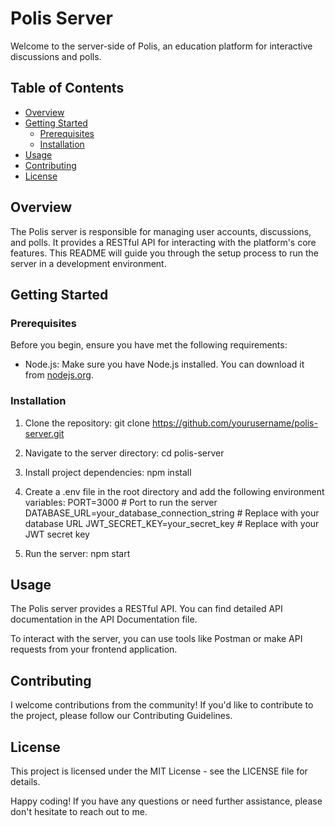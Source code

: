 # Polis Server

Welcome to the server-side of Polis, an education platform for interactive discussions and polls.

## Table of Contents

- [Overview](#overview)
- [Getting Started](#getting-started)
  - [Prerequisites](#prerequisites)
  - [Installation](#installation)
- [Usage](#usage)
- [Contributing](#contributing)
- [License](#license)

## Overview

The Polis server is responsible for managing user accounts, discussions, and polls. It provides a RESTful API for interacting with the platform's core features. This README will guide you through the setup process to run the server in a development environment.

## Getting Started

### Prerequisites

Before you begin, ensure you have met the following requirements:

- Node.js: Make sure you have Node.js installed. You can download it from [nodejs.org](https://nodejs.org/).

### Installation

1. Clone the repository:
   git clone https://github.com/yourusername/polis-server.git

2. Navigate to the server directory:
    cd polis-server

3. Install project dependencies:
    npm install

4. Create a .env file in the root directory and add the following environment variables:
    PORT=3000                                   # Port to run the server
DATABASE_URL=your_database_connection_string    # Replace with your database URL
JWT_SECRET_KEY=your_secret_key                  # Replace with your JWT secret key

5. Run the server:
    npm start

## Usage
The Polis server provides a RESTful API. You can find detailed API documentation in the API Documentation file.

To interact with the server, you can use tools like Postman or make API requests from your frontend application.

## Contributing
I welcome contributions from the community! If you'd like to contribute to the project, please follow our Contributing Guidelines.

## License
This project is licensed under the MIT License - see the LICENSE file for details.

Happy coding! If you have any questions or need further assistance, please don't hesitate to reach out to me.

